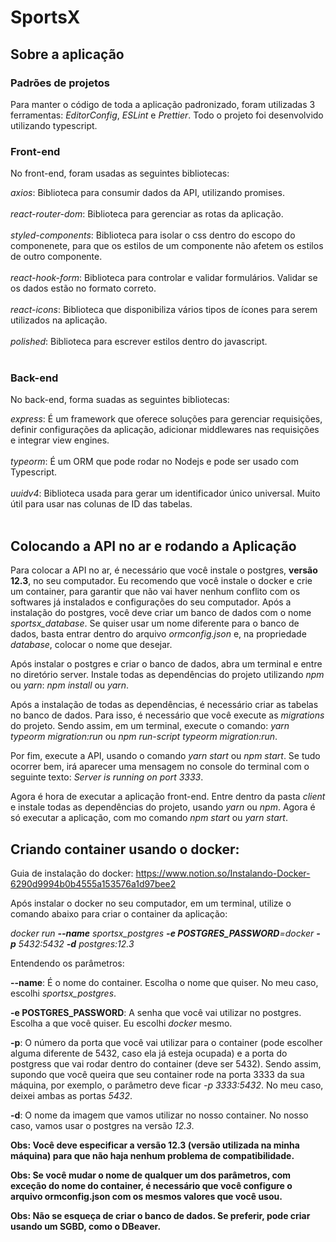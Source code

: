 # SportsX

## Sobre a aplicação

### Padrões de projetos

Para manter o código de toda a aplicação padronizado, foram utilizadas 3 ferramentas: _EditorConfig_, _ESLint_ e _Prettier_. Todo o projeto foi desenvolvido utilizando typescript.

### Front-end

No front-end, foram usadas as seguintes bibliotecas:

_axios_: Biblioteca para consumir dados da API, utilizando promises.<br/><br/>
_react-router-dom_: Biblioteca para gerenciar as rotas da aplicação.<br/><br/>
_styled-components_: Biblioteca para isolar o css dentro do escopo do componenete, para que os estilos de um componente não afetem os estilos de outro componente.<br/><br/>
_react-hook-form_: Biblioteca para controlar e validar formulários. Validar se os dados estão no formato correto.<br/><br/>
_react-icons_: Biblioteca que disponibiliza vários tipos de ícones para serem utilizados na aplicação.<br/><br/>
_polished_: Biblioteca para escrever estilos dentro do javascript.<br/><br/>

### Back-end

No back-end, forma suadas as seguintes bibliotecas:

_express_: É um framework que oferece soluções para gerenciar requisições, definir configurações da aplicação, adicionar middlewares nas requisições e integrar view engines.  <br/><br/>
_typeorm_: É um ORM que pode rodar no Nodejs e pode ser usado com Typescript.  <br/><br/>
_uuidv4_: Biblioteca usada para gerar um identificador único universal. Muito útil para usar nas colunas de ID das tabelas.   <br/><br/>

## Colocando a API no ar e rodando a Aplicação

Para colocar a API no ar, é necessário que você instale o postgres, **versão 12.3**, no seu computador. Eu recomendo que você instale o docker e crie um container, para garantir que não vai haver nenhum conflito com os softwares já instalados e configurações do seu computador. Após a instalação do postgres, você deve criar um banco de dados com o nome _sportsx_database_. Se quiser usar um nome diferente para o banco de dados, basta entrar dentro do arquivo _ormconfig.json_ e, na propriedade _database_, colocar o nome que desejar.

Após instalar o postgres e criar o banco de dados, abra um terminal e entre no diretório server. Instale todas as dependências do projeto utilizando _npm_ ou _yarn_: _npm install_ ou _yarn_.

Após a instalação de todas as dependências, é necessário criar as tabelas no banco de dados. Para isso, é necessário que você execute as _migrations_ do projeto. Sendo assim, em um terminal, execute o comando: _yarn typeorm migration:run_ ou _npm run-script typeorm migration:run_.

Por fim, execute a API, usando o comando _yarn start_ ou _npm start_. Se tudo ocorrer bem, irá aparecer uma mensagem no console do terminal com o seguinte texto: _Server is running on port 3333_.

Agora é hora de executar a aplicação front-end. Entre dentro da pasta _client_ e instale todas as dependências do projeto, usando _yarn_ ou _npm_. Agora é só executar a aplicação, com mo comando _npm start_ ou _yarn start_.

## Criando container usando o docker:

Guia de instalação do docker: https://www.notion.so/Instalando-Docker-6290d9994b0b4555a153576a1d97bee2

Após instalar o docker no seu computador, em um terminal, utilize o comando abaixo para criar o container da aplicação:

_docker run **--name** sportsx_postgres **-e POSTGRES_PASSWORD**=docker **-p** 5432:5432 **-d** postgres:12.3_

Entendendo os parâmetros:

**--name**: É o nome do container. Escolha o nome que quiser. No meu caso, escolhi _sportsx_postgres_.

**-e POSTGRES_PASSWORD**: A senha que você vai utilizar no postgres. Escolha a que você quiser. Eu escolhi _docker_ mesmo.

**-p**: O número da porta que você vai utilizar para o container (pode escolher alguma diferente de 5432, caso ela já esteja ocupada) e a porta do postgress que vai rodar dentro do container (deve ser 5432). Sendo assim, supondo que você queira que seu container rode na porta 3333 da sua máquina, por exemplo, o parâmetro deve ficar _-p 3333:5432_. No meu caso, deixei ambas as portas _5432_.

**-d**: O nome da imagem que vamos utilizar no nosso container. No nosso caso, vamos usar o postgres na versão _12.3_.

**Obs: Você deve especificar a versão 12.3 (versão utilizada na minha máquina) para que não haja nenhum problema de compatibilidade.**

**Obs: Se você mudar o nome de qualquer um dos parâmetros, com exceção do nome do container, é necessário que você configure o arquivo ormconfig.json com os mesmos valores que você usou.**

**Obs: Não se esqueça de criar o banco de dados. Se preferir, pode criar usando um SGBD, como o DBeaver.**


